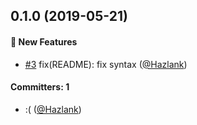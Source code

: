
## 0.1.0 (2019-05-21)

#### :rocket: New Features
* [#3](https://github.com/Hazlank/lerna-test/pull/3) fix(README): fix syntax ([@Hazlank](https://github.com/Hazlank))

#### Committers: 1
- :(  ([@Hazlank](https://github.com/Hazlank))


